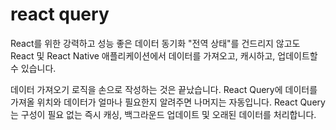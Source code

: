 # react query

React를 위한 강력하고 성능 좋은 데이터 동기화
"전역 상태"를 건드리지 않고도 React 및 React Native 애플리케이션에서 데이터를 가져오고, 캐시하고, 업데이트할 수 있습니다.

데이터 가져오기 로직을 ​​손으로 작성하는 것은 끝났습니다. React Query에 데이터를 가져올 위치와 데이터가 얼마나 필요한지 알려주면 나머지는 자동입니다. React Query는 구성이 필요 없는 즉시 캐싱, 백그라운드 업데이트 및 오래된 데이터를 처리합니다.
